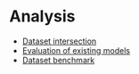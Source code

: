 # Analysis

- [Dataset intersection](dataset_intersection)
- [Evaluation of existing models](existing_model_evaluation)
- [Dataset benchmark](dataset_benchmark)
